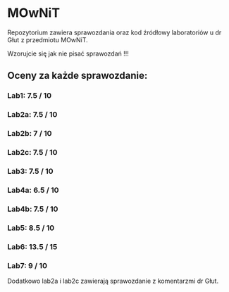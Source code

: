 # MOwNiT

Repozytorium zawiera sprawozdania oraz kod źródłowy laboratoriów u dr Głut z przedmiotu MOwNiT.

Wzorujcie się jak nie pisać sprawozdań !!!

## Oceny za każde sprawozdanie:
### Lab1: 7.5 / 10
### Lab2a: 7.5 / 10
### Lab2b: 7 / 10
### Lab2c: 7.5 / 10
### Lab3: 7.5 / 10
### Lab4a: 6.5 / 10
### Lab4b: 7.5 / 10
### Lab5: 8.5 / 10
### Lab6: 13.5 / 15
### Lab7: 9 / 10

Dodatkowo lab2a i lab2c zawierają sprawozdanie z komentarzmi dr Głut.
